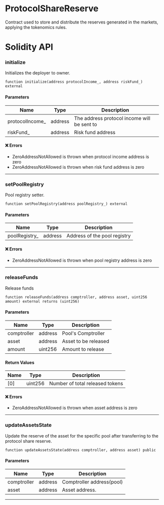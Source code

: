 # ProtocolShareReserve
Contract used to store and distribute the reserves generated in the markets, applying the tokenomics rules.

# Solidity API

### initialize

Initializes the deployer to owner.

```solidity
function initialize(address protocolIncome_, address riskFund_) external
```

#### Parameters
| Name | Type | Description |
| ---- | ---- | ----------- |
| protocolIncome_ | address | The address protocol income will be sent to |
| riskFund_ | address | Risk fund address |

#### ❌ Errors
* ZeroAddressNotAllowed is thrown when protocol income address is zero
* ZeroAddressNotAllowed is thrown when risk fund address is zero

- - -

### setPoolRegistry

Pool registry setter.

```solidity
function setPoolRegistry(address poolRegistry_) external
```

#### Parameters
| Name | Type | Description |
| ---- | ---- | ----------- |
| poolRegistry_ | address | Address of the pool registry |

#### ❌ Errors
* ZeroAddressNotAllowed is thrown when pool registry address is zero

- - -

### releaseFunds

Release funds

```solidity
function releaseFunds(address comptroller, address asset, uint256 amount) external returns (uint256)
```

#### Parameters
| Name | Type | Description |
| ---- | ---- | ----------- |
| comptroller | address | Pool's Comptroller |
| asset | address | Asset to be released |
| amount | uint256 | Amount to release |

#### Return Values
| Name | Type | Description |
| ---- | ---- | ----------- |
| [0] | uint256 | Number of total released tokens |

#### ❌ Errors
* ZeroAddressNotAllowed is thrown when asset address is zero

- - -

### updateAssetsState

Update the reserve of the asset for the specific pool after transferring to the protocol share reserve.

```solidity
function updateAssetsState(address comptroller, address asset) public
```

#### Parameters
| Name | Type | Description |
| ---- | ---- | ----------- |
| comptroller | address | Comptroller address(pool) |
| asset | address | Asset address. |

- - -

